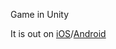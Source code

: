 Game in Unity

It is out on [iOS](https://itunes.apple.com/app/id1131428206)/[Android](https://play.google.com/store/apps/details?id=com.clouby.dodgeball3DD&hl=en) <br />


